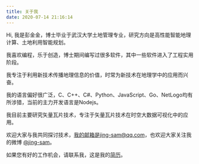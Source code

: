 ```yaml
---
title: 关于我
date: 2020-07-14 21:16:14
---
```


Hi, 我是彭金金，博士毕业于武汉大学土地管理专业，研究方向是高性能智能地理计算、土地利用智能规划。

我喜欢编程，乐于创造，博士期间编写过很多软件，其中一些软件进入了工程实用阶段。

我专注于利用新技术传播地理信息的价值，时常为新技术在地理学中的应用而兴奋。

我的语言偏好很广泛，C、C++、C#、Python、JavaScript、Go、NetLogo均有所涉猎，当前的主力开发语言是Nodejs。

我目前主要研究矢量瓦片技术，专注于矢量瓦片技术在时空大数据可视化中的应用。

欢迎大家与我共同探讨技术，我的邮箱是jing-sam@qq.com，也欢迎大家关注我的微博 [@jing-sam][1]。

如果您有好的工作机会，请联系我，这是我的[简历][2]。


[1]: http://weibo.com/u/1902650267
[2]: /assets/简历_GIS_研发主管_彭金金_武汉大学_18771991849.pdf
